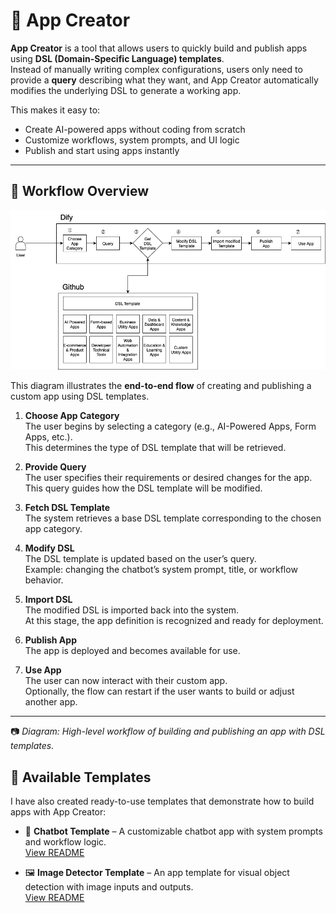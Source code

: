 # 🚀 App Creator

**App Creator** is a tool that allows users to quickly build and publish apps using **DSL (Domain-Specific Language) templates**.  
Instead of manually writing complex configurations, users only need to provide a **query** describing what they want, and App Creator automatically modifies the underlying DSL to generate a working app.  

This makes it easy to:
- Create AI-powered apps without coding from scratch  
- Customize workflows, system prompts, and UI logic  
- Publish and start using apps instantly  

---

## 📌 Workflow Overview

![App Creator Overview](./dify/images/App%20Creator%20Overview.png)

This diagram illustrates the **end-to-end flow** of creating and publishing a custom app using DSL templates.

1. **Choose App Category**  
   The user begins by selecting a category (e.g., AI-Powered Apps, Form Apps, etc.).  
   This determines the type of DSL template that will be retrieved.  

2. **Provide Query**  
   The user specifies their requirements or desired changes for the app.  
   This query guides how the DSL template will be modified.  

3. **Fetch DSL Template**  
   The system retrieves a base DSL template corresponding to the chosen app category.  

4. **Modify DSL**  
   The DSL template is updated based on the user’s query.  
   Example: changing the chatbot’s system prompt, title, or workflow behavior.  

5. **Import DSL**  
   The modified DSL is imported back into the system.  
   At this stage, the app definition is recognized and ready for deployment.  

6. **Publish App**  
   The app is deployed and becomes available for use.  

7. **Use App**  
   The user can now interact with their custom app.  
   Optionally, the flow can restart if the user wants to build or adjust another app.  

---

📷 *Diagram: High-level workflow of building and publishing an app with DSL templates.*

## 📂 Available Templates

I have also created ready-to-use templates that demonstrate how to build apps with App Creator:

- 🤖 **Chatbot Template** – A customizable chatbot app with system prompts and workflow logic.  
  [View README](https://github.com/ExperienceHunter/dify/blob/main/dify/template/README/README_Chatbot.md)

- 🖼️ **Image Detector Template** – An app template for visual object detection with image inputs and outputs.  
  [View README](https://github.com/ExperienceHunter/dify/blob/main/dify/template/README/README_Image_Detector.md)
